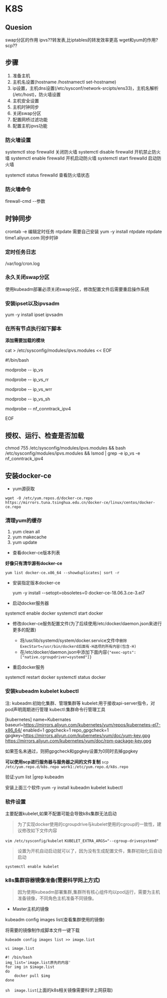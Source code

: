 # K8S

## Quesion 

swap分区的作用
ipvs??转发表,比iptables的转发效率更高
wget和yum的作用?
scp??


## 步骤

1. 准备主机
2. 主机名设置(hostname /hostnamectl set-hostname)
3. ip设置，主机dns设置(/etc/sysconf/network-srcipts/ens33)，主机名解析(/etc/host)，防火墙设置
4. 主机安全设置
5. 主机时钟同步
6. 关闭swap分区
7. 配置网桥过滤功能
8. 配置主机ipvs功能


### 防火墙设置

systemctl stop firewalld 关闭防火墙
systemctl disable firewalld 开机禁止防火墙
systemctl enable firewalld   开机启动防火墙
systemctl start firewalld  启动防火墙

systemctl status firewalld 查看防火墙状态


### 防火墙命令

firewall-cmd --参数



## 时钟同步

crontab -e 编辑定时任务
ntpdate 需要自己安装
yum -y install ntpdate
ntpdate time1.aliyun.com 同步时钟

### 定时任务日志

/var/log/cron.log


### 永久关闭swap分区

使用kubeadm部署必须关闭swap分区，修改配置文件后需要重启操作系统


### 安装ipset以及ipvsadm

yum -y install ipset ipvsadm


### 在所有节点执行如下脚本

**添加需要加载的模块**

cat > /etc/sysconfig/modules/ipvs.modules << EOF

\#!/bin/bash

modprobe -- ip_vs

modprobe -- ip_vs_rr

modprobe -- ip_vs_wrr

modprobe -- ip_vs_sh

modprobe -- nf_conntrack_ipv4

EOF


## 授权、运行、检查是否加载

chmod 755 /etc/sysconfig/modules/ipvs.modules && bash /etc/sysconfig/modules/ipvs.modules && lsmod | grep -e ip_vs -e nf_conntrack_ipv4

## 安装docker-ce

+ yum源获取

`wget -O /etc/yum.repos.d/docker-ce.repo https://mirrors.tuna.tsinghua.edu.cn/docker-ce/linux/centos/docker-ce.repo`
    
### 清理yum的缓存 
1. yum clean all
2. yum makecache
3. yum update 


+ 查看docker-ce版本列表


**好像只有清华源有docker-ce**

    yum list docker-ce.x86_64 --showduplicates| sort -r

+ 安装指定版本docker-ce

    yum -y install --setopt=obsoletes=0 docker-ce-18.06.3.ce-3.el7

+ 启动docker服务器

systemctl enable docker
systemctl start docker

+ 修改docker-ce服务配置文件(为了后续使用/etc/docker/daemon.json来进行更多的配置)

     + 将/usr/lib/systemd/system/docker.service文件中`删除ExecStart=/usr/bin/dockerd后面有-H选项的所有内容(包含-H)`
     + 在/etc/docker/daemon.json中添加下面内容`{"exec-opts":["native.cgroupdriver=systemd"]}`

+ 重启docker服务

systemctl restart docker
systemctl status docker


### 安装kubeadm kubelet kubectl

注: kubeadm:初始化集群、管理集群等
kubelet:用于接收api-server指令，对pod声明周期进行管理
kubectl:集群命令行管理工具

[kubernetes]
name=Kubernates
baseurl=https://mirrors.aliyun.com/kubernetes/yum/repos/kubernetes-el7-x86_64/
enabled=1
gpgcheck=1
repo_gpgcheck=1
gpgkey=https://mirrors.aliyun.com/kubernetes/yum/doc/yum-key.gpg           https://mirrors.aliyun.com/kubernetes/yum/doc/rpm-package-key.gpg


如果签名未通过，则把gpgcheck和gpgkey设置为0同时去掉gpgkey

**可以使用scp进行服务器与服务器之间的文件复制**
`scp /etc/yum.repo.d/k8s.repo work1:/etc/yum.repo.d/k8s.repo`

验证:yum list |grep kubeadm


安装上面三个软件:yum -y install kubeadm kubelet kubectl


### 软件设置

主要配置kubelet,如果不配置可能会导致k8s集群无法启动

> 为了实现docker使用的cgroupdrive与kubelet使用的cgroup的一致性，建议修改如下文件内容


`vim /etc/sysconfig/kubelet`
`KUBELET_EXTRA_ARGS="--cgroup-drivesystemd"`

> 设置为开机自动启动就可以了，因为没有生成配置文件，集群初始化后自动启动

`systemctl enable kubelet`


### k8s集群容器镜像准备(需要科学网上方式)

> 因为使用kubeadm部署集群,集群所有核心组件均以pod运行，需要为主机准备镜像，不同角色主机准备不同镜像。

+ Master主机的镜像

kubeadm config images list(查看集群使用的镜像)

将需要的镜像制作成脚本文件一键下载

`kubeadm config images list >> image.list`

`vi image.list `

    #! /bin/bash 
    img_list='image.list原先的内容'    
    for img in $image.list
    do
        docker pull $img
    done


`sh  image.list`(上面的k8s相关镜像需要科学上网获取)

